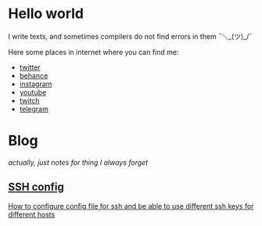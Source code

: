 # Hello world

I write texts, and sometimes compilers do not find errors in them ¯＼\_(ツ)_/¯

Here some places in internet where you can find me:
- [twitter](https://twitter.com/dmitrytabakerov)
- [behance](https://www.behance.net/azazeo)
- [instagram](https://instagram.com/azazeo.design)
- [youtube](https://www.youtube.com/c/AzazeoAinamart)
- [twitch](https://twitch.tv/tabakerov)
- [telegram](https://t.me/azazeodesign)


# Blog
*actually, just notes for thing I always forget*

## [SSH config](/blog/ssh-config)
[How to configure config file for ssh and be able to use different ssh keys for different hosts](/blog/ssh-config)